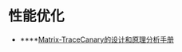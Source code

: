 # 性能优化

* \*\*\*\*[Matrix-TraceCanary的设计和原理分析手册](https://linjiang.tech/2019/11/12/matrix-trace-canary/)

